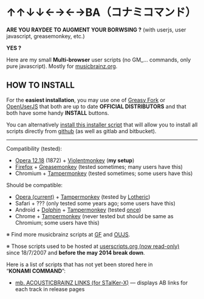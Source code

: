 ﻿# ↑↑↓↓←→←→BA（コナミコマンド） #

**ARE YOU RAYDEE TO AUGMENT YOUR BORWSING ?** (with userjs, user javascript, 
greasemonkey, etc.)

**YES ?**

Here are my small **Multi‐browser** user scripts
(no GM_… commands, only pure javascript).
Mostly for [musicbrainz.org](http://musicbrainz.org).


## HOW TO INSTALL ##

For the **easiest installation**, you may use one of 
[Greasy Fork](https://greasyfork.org/users/2206-jesus2099) or 
[OpenUserJS](https://openuserjs.org/users/jesus2099) that both are up to date 
**OFFICIAL DISTRIBUTORS** and that both have some handy **INSTALL** buttons.

You can alternatively 
[install this installer script](https://github.com/jesus2099/konami-command/raw/master/INSTALL-USER-SCRIPT.user.js)
that will allow you to install all scripts directly from 
[github](https://github.com/jesus2099/konami-command) 
(as well as gitlab and bitbucket).

---

Compatibility (tested):

- [Opera 12.18](//opera.com/download/guide/?ver=12.18) (1872) + [Violentmonkey](//addons.opera.com/extensions/details/violent-monkey) (**my setup**)
- [Firefox](//mozilla.org/firefox) + [Greasemonkey](//addons.mozilla.org/firefox/addon/greasemonkey) (tested sometimes; many users have this)
- Chromium + [Tampermonkey][] (tested sometimes; some users have this)

Should be compatible:

- [Opera (current)](//opera.com/download) + [Tampermonkey][] (tested by [Lotheric](//chatlogs.metabrainz.org/brainzbot/musicbrainz/msg/3763214/))
- Safari + ??? (only tested some years ago; some users have this)
- Android + [Dolphin](//dolphin.com) + [Tampermonkey][] (tested [once](//community.metabrainz.org/t/user-scripts-on-mobile/134406/9))
- Chrome + [Tampermonkey][] (never tested but should be same as Chromium; some users have this)

[Tampermonkey]: //tampermonkey.net

※ Find more musicbrainz scripts at [GF](https://greasyfork.org/scripts/by-site/musicbrainz.org) and [OUJS](https://openuserjs.org/group/musicbrainz).

※ Those scripts used to be hosted at 
[userscripts.org (now read-only)](http://userscripts-mirror.org/users/31010/scripts) 
since 18/7/2007 and **before the may 2014 break down**.

Here is a list of scripts that has not yet been stored here in “**KONAMI COMMAND**”:

- [mb. ACOUSTICBRAINZ LINKS (for STalKer-X)](https://gist.github.com/jesus2099/8e223f09d64d831a9514)
  — displays AB links for each track in release pages

